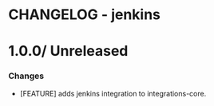 # CHANGELOG - jenkins

1.0.0/ Unreleased
==================

### Changes

* [FEATURE] adds jenkins integration to integrations-core.


